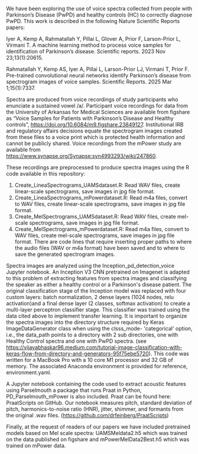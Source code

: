 We have been exploring the use of voice spectra collected from people with Parkinson’s Disease (PwPD) and healthy controls (HC) to correctly diagnose PwPD.  This work is described in the following Nature Scientific Reports papers:

Iyer A, Kemp A, Rahmatallah Y, Pillai L, Glover A, Prior F, Larson-Prior L, Virmani T. A machine learning method to process voice samples for identification of Parkinson’s disease. Scientific reports. 2023 Nov 23;13(1):20615.

Rahmatallah Y, Kemp AS, Iyer A, Pillai L, Larson-Prior LJ, Virmani T, Prior F. Pre-trained convolutional neural networks identify Parkinson’s disease from spectrogram images of voice samples. Scientific Reports. 2025 Mar 1;15(1):7337.

Spectra are produced from voice recordings of study participants who enunciate a sustained vowel /a/. Participant voice recordings for data from the University of Arkansas for Medical Sciences are available from figshare as “Voice Samples for Patients with Parkinson’s Disease and Healthy controls”, https://doi.org/10.6084/m9.figshare.23849127. Institutional IRB and regulatory affairs decisions equate the spectrogram images created from these files to a voice print which is protected health information and cannot be publicly shared.  Voice recordings from the mPower study are available from https://www.synapse.org/Synapse:syn4993293/wiki/247860.

These recordings are preprocessed to produce spectra images using the R code available in this repository:
1.	Create_LineaSpectrograms_UAMSdataset.R: Read WAV files, create linear-scale spectrograms, save images in jpg file format.
2.	Create_LineaSpectrograms_mPowerdataset.R: Read m4a files, convert to WAV files, create linear-scale spectrograms, save images in jpg file format.
3.	Create_MelSpectrograms_UAMSdataset.R: Read WAV files, create mel-scale spectrograms, save images in jpg file format.
4.	Create_MelSpectrograms_mPowerdataset.R: Read m4a files, convert to WAV files, create mel-scale spectrograms, save images in jpg file format.
There are code lines that require inserting proper paths to where the audio files (WAV or m4a format) have been saved and to where to save the generated spectrogram images. 
 
Spectra images are analyzed using the Inception_pd_detection_voice Jupyter notebook.  An Inception V3 CNN pretrained on Imagenet is adapted to this problem of extracting features from spectra images and classifying the speaker as either a healthy control or a Parkinson's disease patient. The original classification stage of the Inception model was replaced with four custom layers: batch normalization, 2 dense layers (1024 nodes, relu activation)and a final dense layer (2 classes, softmax activation) to create a multi-layer perceptron classifier stage. This classifier was trained using the data cited above to implement transfer learning. It is important to organize the spectra images into the directory structure required by Keras ImageDataGenerator class when using the clsss_mode- 'categorical' option, i.e., the data_path points to a directory with 2 sub directories, one with Healthy Control spectra and one with PwPD spectra. (see https://vijayabhaskar96.medium.com/tutorial-image-classification-with-keras-flow-from-directory-and-generators-95f75ebe5720). This code was written for a MacBook Pro with a 10 core M1 processor and 32 GB of memory. The associated Anaconda environment is provided for reference, environment.yaml.
 
A Jupyter notebook containing the code used to extract acoustic features using Parselmouth a package that runs Praat in Python, PD_Parselmouth_mPower is also included. Praat can be found here:  PraatScripts on GitHub.  Our notebook measures pitch, standard deviation of pitch, harmonics-to-noise ratio (HNR), jitter, shimmer, and formants from the original .wav files. 
(https://github.com/drfeinberg/PraatScripts)

Finally, at the request of readers of our papers we have included pretrained models based on Mel scale spectra: UAMSMeldata2.h5 which was trained on the data published on figshare and mPowerMelData2Best.h5 which was trained on mPower data.
